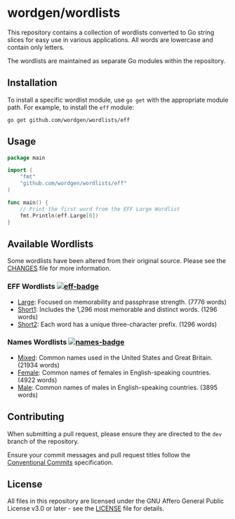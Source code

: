 # wordgen/wordlists

This repository contains a collection of wordlists converted to Go string slices
for easy use in various applications. All words are lowercase and contain only
letters.

The wordlists are maintained as separate Go modules within the repository.

## Installation

To install a specific wordlist module, use `go get` with the appropriate module
path. For example, to install the `eff` module:

```shell
go get github.com/wordgen/wordlists/eff
```

## Usage

```go
package main

import (
	"fmt"
	"github.com/wordgen/wordlists/eff"
)

func main() {
	// Print the first word from the EFF Large Wordlist
	fmt.Println(eff.Large[0])
}
```

## Available Wordlists

Some wordlists have been altered from their original source. Please see the
[CHANGES] file for more information.

### EFF Wordlists [![eff-badge]][eff-pkg]

- [Large]: Focused on memorability and passphrase strength. (7776 words)
- [Short1]: Includes the 1,296 most memorable and distinct words. (1296 words)
- [Short2]: Each word has a unique three-character prefix. (1296 words)

### Names Wordlists [![names-badge]][names-pkg]

- [Mixed]: Common names used in the United States and Great Britain. (21934 words)
- [Female]: Common names of females in English-speaking countries. (4922 words)
- [Male]: Common names of males in English-speaking countries. (3895 words)

## Contributing

When submitting a pull request, please ensure they are directed to the `dev`
branch of the repository.

Ensure your commit messages and pull request titles follow the
[Conventional Commits] specification.

## License

All files in this repository are licensed under the GNU Affero General Public
License v3.0 or later - see the [LICENSE] file for details.

<!-- links -->
[CHANGES]: CHANGES.md
[Conventional Commits]: https://conventionalcommits.org
[LICENSE]: LICENSE

<!-- badges -->
[eff-badge]: https://pkg.go.dev/badge/github.com/wordgen/wordlists/eff.svg
[eff-pkg]: https://pkg.go.dev/github.com/wordgen/wordlists/eff
[names-badge]: https://pkg.go.dev/badge/github.com/wordgen/wordlists/names.svg
[names-pkg]: https://pkg.go.dev/github.com/wordgen/wordlists/names

<!-- eff -->
[Large]: https://eff.org/files/2016/07/18/eff_large_wordlist.txt
[Short1]: https://eff.org/files/2016/09/08/eff_short_wordlist_1.txt
[Short2]: https://eff.org/files/2016/09/08/eff_short_wordlist_2_0.txt

<!-- names -->
[Mixed]: https://github.com/elitejake/Moby-Project/blob/main/Moby%20Words%20II/NAMES.TXT
[Female]: https://github.com/elitejake/Moby-Project/blob/main/Moby%20Words%20II/NAMES-F.TXT
[Male]: https://github.com/elitejake/Moby-Project/blob/main/Moby%20Words%20II/NAMES-M.TXT
